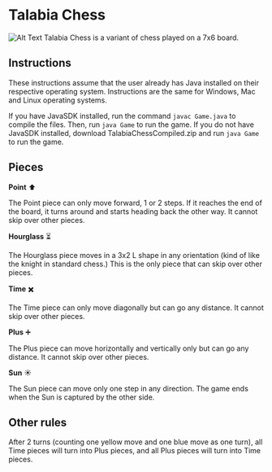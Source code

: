 # Talabia Chess
![Alt Text](https://media.giphy.com/media/vFKqnCdLPNOKc/giphy.gif)
Talabia Chess is a variant of chess played on a 7x6 board.

## Instructions
These instructions assume that the user already has Java installed on their respective operating system. Instructions are the same for Windows, Mac and Linux operating systems.

If you have JavaSDK installed, run the command `javac Game.java` to compile the files. Then, run `java Game` to run the game.
If you do not have JavaSDK installed, download TalabiaChessCompiled.zip and run `java Game` to run the game.

## Pieces
**Point** ⬆️

The Point piece can only move forward, 1 or 2 steps. If it reaches the end of the board, it turns around and starts heading back the other way. It cannot skip over other pieces.

**Hourglass** ⏳

The Hourglass piece moves in a 3x2 L shape in any orientation (kind of like the knight in standard chess.) This is the only piece that can skip over other pieces.

**Time** ✖️

The Time piece can only move diagonally but can go any distance. It cannot skip over other pieces.

**Plus** ➕

The Plus piece can move horizontally and vertically only but can go any distance. It cannot skip over other pieces.

**Sun** ☀️

The Sun piece can move only one step in any direction. The game ends when the Sun is captured by the other side.

## Other rules
After 2 turns (counting one yellow move and one blue move as one turn), all Time pieces will turn into Plus pieces, and all Plus pieces will turn into Time pieces.
